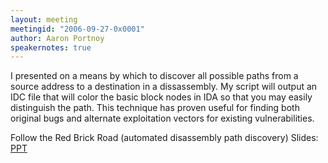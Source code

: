 ```yaml
---
layout: meeting
meetingid: "2006-09-27-0x0001"
author: Aaron Portnoy
speakernotes: true
---
```


I presented on a means by which to discover all possible paths from a
source address to a destination in a dissassembly. My script will output
an IDC file that will color the basic block nodes in IDA so that you may
easily distinguish the path. This technique has proven useful for
finding both original bugs and alternate exploitation vectors for
existing vulnerabilities.

Follow the Red Brick Road (automated disassembly path discovery)
Slides: [PPT](http://deft.thunkers.net/presos/AHA-0x01-aportnoy.ppt)

